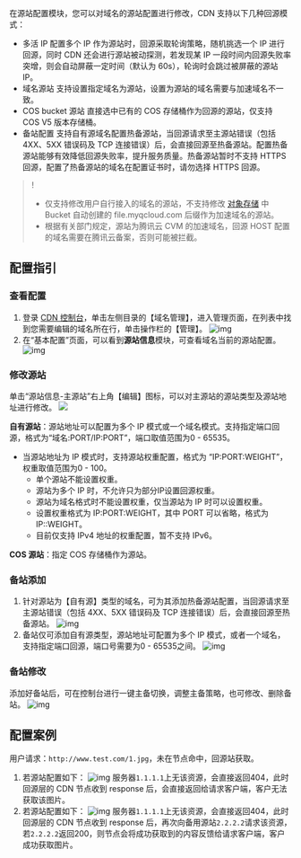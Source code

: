 在源站配置模块，您可以对域名的源站配置进行修改，CDN 支持以下几种回源模式：
- 多活 IP
  配置多个 IP 作为源站时，回源采取轮询策略，随机挑选一个 IP 进行回源，同时 CDN 还会进行源站被动探测，若发现某 IP 一段时间内回源失败率突增，则会自动屏蔽一定时间（默认为 60s），轮询时会跳过被屏蔽的源站 IP。
- 域名源站
  支持设置指定域名为源站，设置为源站的域名需要与加速域名不一致。
- COS bucket 源站
  直接选中已有的 COS 存储桶作为回源的源站，仅支持 COS V5 版本存储桶。
- 备站配置
  支持自有源域名配置热备源站，当回源请求至主源站错误（包括 4XX、5XX 错误码及 TCP 连接错误）后，会直接回源至热备源站。配置热备源站能够有效降低回源失败率，提升服务质量。热备源站暂时不支持 HTTPS 回源，配置了热备源站的域名在配置证书时，请勿选择 HTTPS 回源。

>!
> - 仅支持修改用户自行接入的域名的源站，不支持修改 [对象存储](https://cloud.tencent.com/product/cos) 中 Bucket 自动创建的 file.myqcloud.com 后缀作为加速域名的源站。
> - 根据有关部门规定，源站为腾讯云 CVM 的加速域名，回源 HOST 配置的域名需要在腾讯云备案，否则可能被拦截。

## 配置指引

### 查看配置

1. 登录 [CDN 控制台](https://console.cloud.tencent.com/cdn)，单击左侧目录的【域名管理】，进入管理页面，在列表中找到您需要编辑的域名所在行，单击操作栏的【管理】。
   ![img](https://main.qcloudimg.com/raw/99e0c24b4530c30b9abe27325bb1b317.png)
2. 在“基本配置”页面，可以看到**源站信息**模块，可查看域名当前的源站配置。
   ![img](https://main.qcloudimg.com/raw/4d03f386fd5a2e5c5290d037d3b2642f.png)

### 修改源站
单击“源站信息-主源站”右上角【编辑】图标，可以对主源站的源站类型及源站地址进行修改。
![](https://main.qcloudimg.com/raw/21d2952e8ba021057b02ac9aaba45e14.png)

**自有源站**：源站地址可以配置为多个 IP 模式或一个域名模式。支持指定端口回源，格式为“域名:PORT/IP:PORT”，端口取值范围为0 - 65535。
- 当源站地址为 IP 模式时，支持源站权重配置，格式为 “IP:PORT:WEIGHT”，权重取值范围为0 - 100。
	- 单个源站不能设置权重。
	- 源站为多个 IP 时，不允许只为部分IP设置回源权重。
	- 源站为域名格式时不能设置权重，仅当源站为 IP 时可以设置权重。
	- 设置权重格式为 IP:PORT:WEIGHT，其中 PORT 可以省略，格式为 IP::WEIGHT。
	- 目前仅支持 IPv4 地址的权重配置，暂不支持 IPv6。

**COS 源站**：指定 COS 存储桶作为源站。

### 备站添加

1. 针对源站为【自有源】类型的域名，可为其添加热备源站配置，当回源请求至主源站错误（包括 4XX、5XX 错误码及 TCP 连接错误）后，会直接回源至热备源站。
   ![img](https://main.qcloudimg.com/raw/e54b5b7f5edcc70b4f9a6d410d5b367c.png)
2. 备站仅可添加自有源类型，源站地址可配置为多个 IP 模式，或者一个域名，支持指定端口回源，端口号需要为0 - 65535之间。
   ![img](https://main.qcloudimg.com/raw/a433c625fa6c41075ad6c5a5ec7d5593.png)

### 备站修改

添加好备站后，可在控制台进行一键主备切换，调整主备策略，也可修改、删除备站。
![img](https://main.qcloudimg.com/raw/858e4ef4548539838ef4f8f6b5c2702a.png)

## 配置案例
用户请求：`http://www.test.com/1.jpg`，未在节点命中，回源站获取。
1. 若源站配置如下：
![img](https://main.qcloudimg.com/raw/005664fb87eb93fe8ded14f8a6181e89.png)
   服务器`1.1.1.1`上无该资源，会直接返回404，此时回源层的 CDN 节点收到 response 后，会直接返回给请求客户端，客户无法获取该图片。
2. 若源站配置如下：
![img](https://main.qcloudimg.com/raw/fe043255636d48508e41a12b167c2ee2.png)
   服务器`1.1.1.1`上无该资源，会直接返回404，此时回源层的 CDN 节点收到 response 后，再次向备用源站`2.2.2.2`请求该资源，若`2.2.2.2`返回200，则节点会将成功获取到的内容反馈给请求客户端，客户成功获取图片。
